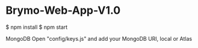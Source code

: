 # Brymo-Web-App-V1.0

$ npm install
$ npm start

MongoDB 
Open "config/keys.js" and add your MongoDB URI, local or Atlas
